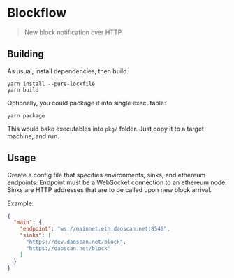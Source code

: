 Blockflow
=========
> New block notification over HTTP

Building
---------
As usual, install dependencies, then build.
```shell script
yarn install --pure-lockfile
yarn build
```

Optionally, you could package it into single executable:
```shell script
yarn package
```

This would bake executables into `pkg/` folder. Just copy it to a target machine, and run.

Usage
-----

Create a config file that specifies environments, sinks, and ethereum endpoints. Endpoint must be a WebSocket
connection to an ethereum node. Sinks are HTTP addresses that are to be called upon new block arrival.

Example:
```json
{
  "main": {
    "endpoint": "ws://mainnet.eth.daoscan.net:8546",
    "sinks": [
      "https://dev.daoscan.net/block",
      "https://daoscan.net/block"
    ]
  }
}
```
